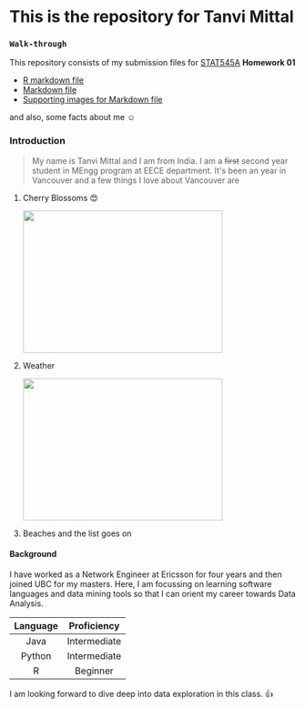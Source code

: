 # This is the repository for Tanvi Mittal
### `Walk-through`
This repository consists of my submission files for [STAT545A](http://stat545.com/Classroom/ "Course Webpage") **Homework 01**
* [R markdown file](https://github.com/STAT545-UBC-students/hw01-tanvimittal71/blob/master/hw01_gapminder_exploration.Rmd "Code")
* [Markdown file](https://github.com/STAT545-UBC-students/hw01-tanvimittal71/blob/master/hw01_gapminder_exploration.md "Code and Output")
* [Supporting images for Markdown file](https://github.com/STAT545-UBC-students/hw01-tanvimittal71/tree/master/hw01_gapminder_exploration_files/figure-markdown_strict)

and also, some facts about me ☺️ 

### Introduction
> My name is Tanvi Mittal and I am from India. I am a ~~first~~ second year student in MEngg program at EECE department. It's been an year in Vancouver and a few things I love about Vancouver are
1. Cherry Blossoms 😍

    <img src="https://cdn.where.ca/wp-content/uploads/2018/03/DestBC-Cherry-Blossoms-2-7236.jpg" height="250" width="350">

2. Weather

    <img src="https://media.giphy.com/media/3ohzdJlyD2InWwbJle/giphy.gif" height="250" width="350">

3. Beaches and the list goes on

#### Background
I have worked as a Network Engineer at Ericsson for four years and then joined UBC for my masters. Here, I am focussing on learning software languages and data mining tools so that I can orient my career towards Data Analysis.

|Language|Proficiency|
|:------:|:----------:|
|Java    |Intermediate|
|Python|Intermediate|
|R|Beginner|

I am looking forward to dive deep into data exploration in this class. 👍
